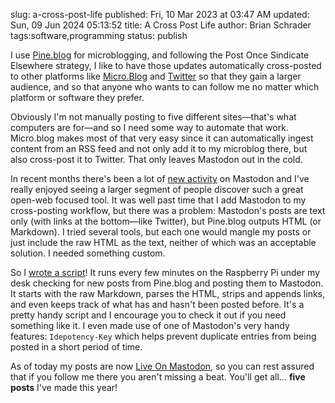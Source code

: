 slug: a-cross-post-life
published: Fri, 10 Mar 2023 at 03:47 AM
updated: Sun, 09 Jun 2024 05:13:52 
title: A Cross Post Life
author: Brian Schrader
tags:software,programming
status: publish

I use [Pine.blog][2] for microblogging, and following the Post Once Sindicate Elsewhere strategy, I like to have those updates automatically cross-posted to other platforms like [Micro.Blog][3] and [Twitter][4] so that they gain a larger audience, and so that anyone who wants to can follow me no matter which platform or software they prefer.

Obviously I'm not manually posting to five different sites&mdash;that's what computers are for&mdash;and so I need some way to automate that work. Micro.blog makes most of that very easy since it can automatically ingest content from an RSS feed and not only add it to my microblog there, but also cross-post it to Twitter. That only leaves Mastodon out in the cold.

In recent months there's been a lot of [new activity][6] on Mastodon and I've really enjoyed seeing a larger segment of people discover such a great open-web focused tool. It was well past time that I add Mastodon to my cross-posting workflow, but there was a problem: Mastodon's posts are text only (with links at the bottom&mdash;like Twitter), but Pine.blog outputs HTML (or Markdown). I tried several tools, but each one would mangle my posts or just include the raw HTML as the text, neither of which was an acceptable solution. I needed something custom.

So I [wrote a script][1]! It runs every few minutes on the Raspberry Pi under my desk checking for new posts from Pine.blog and posting them to Mastodon. It starts with the raw Markdown, parses the HTML, strips and appends links, and even keeps track of what has and hasn't been posted before. It's a pretty handy script and I encourage you to check it out if you need something like it. I even made use of one of Mastodon's very handy features: `Idepotency-Key` which helps prevent duplicate entries from being posted in a short period of time.

As of today my posts are now [Live On Mastodon][3], so you can rest assured that if you follow me there you aren't missing a beat. You'll get all... **five posts** I've made this year!

[1]: https://gist.github.com/Sonictherocketman/7951ec710b7be1f675e2e95cbcc5220e
[2]: https://pine.blog/
[3]: https://micro.blog/sonicrocketman
[4]: http://twitter.com/sonicrocketman
[5]: http://mastodon.social/@sonicrocketman
[6]: /archive/on-the-web-the-best-outcome-is-email/
